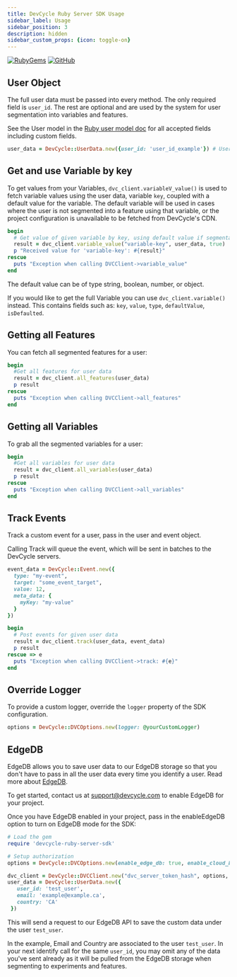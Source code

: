 ```yaml
---
title: DevCycle Ruby Server SDK Usage
sidebar_label: Usage
sidebar_position: 3
description: hidden
sidebar_custom_props: {icon: toggle-on}
---
```


[![RubyGems](https://badgen.net/rubygems/v/devcycle-ruby-server-sdk/latest)](https://rubygems.org/gems/devcycle-ruby-server-sdk)
[![GitHub](https://img.shields.io/github/stars/devcyclehq/ruby-server-sdk.svg?style=social&label=Star&maxAge=2592000)](https://github.com/DevCycleHQ/ruby-server-sdk)

## User Object

The full user data must be passed into every method. The only required field is `user_id`.
The rest are optional and are used by the system for user segmentation into variables and features.

See the User model in the [Ruby user model doc](https://github.com/DevCycleHQ/ruby-server-sdk/blob/main/lib/devcycle-ruby-server-sdk/models/user_data.rb) 
for all accepted fields including custom fields.

```ruby
user_data = DevCycle::UserData.new({user_id: 'user_id_example'}) # UserData | 
```

## Get and use Variable by key

To get values from your Variables, `dvc_client.variableV_value()` is used to fetch variable values using the user data,
variable `key`, coupled with a default value for the variable. The default variable will be used in cases where
the user is not segmented into a feature using that variable, or the project configuration is unavailable
to be fetched from DevCycle's CDN.

```ruby
begin
  # Get value of given variable by key, using default value if segmentation is not passed or variable does not exit
  result = dvc_client.variable_value("variable-key", user_data, true)
  p "Received value for 'variable-key': #{result}"
rescue
  puts "Exception when calling DVCClient->variable_value"
end
```

The default value can be of type string, boolean, number, or object.

If you would like to get the full Variable you can use `dvc_client.variable()` instead. This contains fields such as: 
`key`, `value`, `type`, `defaultValue`, `isDefaulted`.

## Getting all Features

You can fetch all segmented features for a user:

```ruby
begin
  #Get all features for user data
  result = dvc_client.all_features(user_data)
  p result
rescue
  puts "Exception when calling DVCClient->all_features"
end
```

## Getting all Variables

To grab all the segmented variables for a user:

```ruby
begin
  #Get all variables for user data
  result = dvc_client.all_variables(user_data)
  p result
rescue
  puts "Exception when calling DVCClient->all_variables"
end
```

## Track Events

Track a custom event for a user, pass in the user and event object.

Calling Track will queue the event, which will be sent in batches to the DevCycle servers.

```ruby
event_data = DevCycle::Event.new({
  type: "my-event",
  target: "some_event_target",
  value: 12,
  meta_data: {
    myKey: "my-value"
  }
})

begin
  # Post events for given user data
  result = dvc_client.track(user_data, event_data)
  p result
rescue => e
  puts "Exception when calling DVCClient->track: #{e}"
end
```

## Override Logger
To provide a custom logger, override the `logger` property of the SDK configuration.

```ruby
options = DevCycle::DVCOptions.new(logger: @yourCustomLogger)
```

## EdgeDB

EdgeDB allows you to save user data to our EdgeDB storage so that you don't have to pass in all the user data every time you identify a user. 
Read more about [EdgeDB](/home/feature-management/edgedb/what-is-edgedb).

To get started, contact us at support@devcycle.com to enable EdgeDB for your project.

Once you have EdgeDB enabled in your project, pass in the enableEdgeDB option to turn on EdgeDB mode for the SDK:

```ruby
# Load the gem
require 'devcycle-ruby-server-sdk'

# Setup authorization
options = DevCycle::DVCOptions.new(enable_edge_db: true, enable_cloud_bucketing: true)

dvc_client = DevCycle::DVCClient.new("dvc_server_token_hash", options, true)
user_data = DevCycle::UserData.new({
   user_id: 'test_user',
   email: 'example@example.ca',
   country: 'CA'
 })
```

This will send a request to our EdgeDB API to save the custom data under the user `test_user`.

In the example, Email and Country are associated to the user `test_user`.
In your next identify call for the same `user_id`, you may omit any of the data you've sent already as it will be pulled
from the EdgeDB storage when segmenting to experiments and features.
